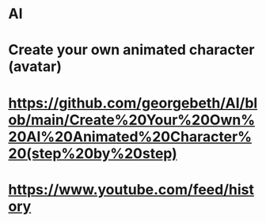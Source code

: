 # AI

# Create your own animated character (avatar)
# https://github.com/georgebeth/AI/blob/main/Create%20Your%20Own%20AI%20Animated%20Character%20(step%20by%20step)

# https://www.youtube.com/feed/history
